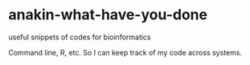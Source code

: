 # anakin-what-have-you-done
useful snippets of codes for bioinformatics

Command line, R, etc.
So I can keep track of my code across systems.
